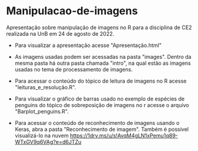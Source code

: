 # Manipulacao-de-imagens

Apresentação sobre manipulação de imagens no R para a disciplina de CE2 realizada na UnB em 24 de agosto de 2022.


- Para visualizar a apresentação acesse "Apresentação.html"

- As imagens usadas podem ser acessadas na pasta "images". 
Dentro da mesma pasta há outra pasta chamada "intro", na qual estão as imagens usadas no tema de processamento de imagens.

- Para acessar o conteúdo do tópico de leitura de imagens no R acesse "leituras_e_resolução.R".

- Para visualizar o gráfico de barras usado no exemplo de espécies de penguins do tópico de sobreposição de imagens no r acesse o arquivo "Barplot_penguins.R".

- Para acessar o conteúdo de reconhecimento de imagens usando o Keras, abra a pasta "Reconhecimento de imagem". Também é possível visualizá-lo na nuvem https://1drv.ms/u/s!AvqM4gLN1xPemu1q89-WTxGV9q6VAg?e=d6JTZu
